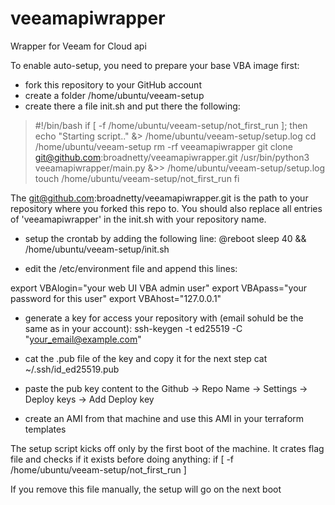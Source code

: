 # veeamapiwrapper

Wrapper for Veeam for Cloud api 


To enable auto-setup, you need to prepare your base VBA image first:
- fork this repository to your GitHub account
- create a folder /home/ubuntu/veeam-setup
- create there a file init.sh and put there the following:

>#!/bin/bash
>if [ -f /home/ubuntu/veeam-setup/not_first_run ]; then
>  echo "Starting script.." &> /home/ubuntu/veeam-setup/setup.log
>  cd /home/ubuntu/veeam-setup
>  rm -rf veeamapiwrapper
>  git clone git@github.com:broadnetty/veeamapiwrapper.git
>  /usr/bin/python3 veeamapiwrapper/main.py &>> /home/ubuntu/veeam-setup/setup.log
>  touch /home/ubuntu/veeam-setup/not_first_run
>fi


The git@github.com:broadnetty/veeamapiwrapper.git is the path to your repository where you forked this repo to.
You should also replace all entries of 'veeamapiwrapper' in the init.sh with your repository name. 

- setup the crontab by adding the following line:
@reboot sleep 40 && /home/ubuntu/veeam-setup/init.sh

- edit the /etc/environment file and append this lines:

export VBAlogin="your web UI VBA admin user"
export VBApass="your password for this user"
export VBAhost="127.0.0.1"

- generate a key for access your repository with (email sohuld be the same as in your account):
ssh-keygen -t ed25519 -C "your_email@example.com"

- cat the .pub file of the key and copy it for the next step
cat ~/.ssh/id_ed25519.pub

- paste the pub key content to the Github -> Repo Name -> Settings -> Deploy keys -> Add Deploy key

- create an AMI from that machine and use this AMI in your terraform templates

The setup script kicks off only by the first boot of the machine. It crates flag file and checks if it exists before doing anything:
if [ -f /home/ubuntu/veeam-setup/not_first_run ]

If you remove this file manually, the setup will go on the next boot
